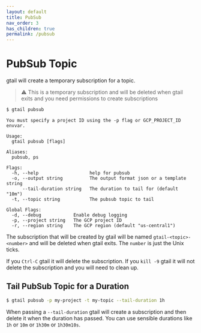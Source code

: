 ```yaml
---
layout: default
title: PubSub
nav_order: 3
has_children: true
permalink: /pubsub
---
```


# PubSub Topic

gtail will create a temporary subscription for a topic. 

> :warning: This is a temporary subscription and will be deleted when gtail exits and you need permissions to create subscriptions

```bash
$ gtail pubsub
```
```text
You must specify a project ID using the -p flag or GCP_PROJECT_ID envvar.

Usage:
  gtail pubsub [flags]

Aliases:
  pubsub, ps

Flags:
  -h, --help                   help for pubsub
  -o, --output string          The output format json or a template string
      --tail-duration string   The duration to tail for (default "10m")
  -t, --topic string           The pubsub topic to tail

Global Flags:
  -d, --debug            Enable debug logging
  -p, --project string   The GCP project ID
  -r, --region string    The GCP region (default "us-central1")
```

The subscription that will be created by gtail will be named `gtail-<topic>-<number>` and will be deleted when gtail exits. The `number` is just the Unix ticks.

If you `Ctrl-C` gtail it will delete the subscription. If you `kill -9` gtail it will not delete the subscription and you will need to clean up.

## Tail PubSub Topic for a Duration

```bash
$ gtail pubsub -p my-project -t my-topic --tail-duration 1h
```

When passing a `--tail-duration` gtail will create a subscription and then delete it when the duration has passed.
You can use sensible durations like `1h` or `10m` or `1h30m` or `1h30m10s`.
